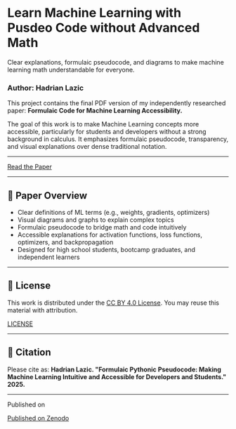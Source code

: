 # Learn Machine Learning with Pusdeo Code without Advanced Math
 Clear explanations, formulaic pseudocode, and diagrams to make machine learning math understandable for everyone.

 ### Author: Hadrian Lazic

 This project contains the final PDF version of my independently researched paper:
 **Formulaic Code for Machine Learning Accessibility.**

 The goal of this work is to make Machine Learning concepts more accessible, particularly for students and developers without a strong background in calculus.
 It emphasizes formulaic pseudocode, transparency, and visual explanations over dense traditional notation.

 ---

[Read the Paper](https://github.com/had2020/Learn-Machine-Learning-with-Pusdeo-Code-without-Advanced-Math-/blob/main/Hadrian_Lazic_Formulaic_ML_Paper.pdf)

 ---

 ## 📄 Paper Overview
 - Clear definitions of ML terms (e.g., weights, gradients, optimizers)
 - Visual diagrams and graphs to explain complex topics
 - Formulaic pseudocode to bridge math and code intuitively
 - Accessible explanations for activation functions, loss functions, optimizers, and backpropagation
 - Designed for high school students, bootcamp graduates, and independent learners

 ---

 ## 📜 License
 This work is distributed under the [CC BY 4.0 License](https://creativecommons.org/licenses/by/4.0/).
 You may reuse this material with attribution.

 [LICENSE](https://github.com/had2020/Learn-Machine-Learning-with-Pusdeo-Code-without-Advanced-Math-/blob/main/LICENSE.md)
 
 ---

 ## 🔗 Citation
 Please cite as:
 **Hadrian Lazic. "Formulaic Pythonic Pseudocode: Making Machine Learning
 Intuitive and Accessible for Developers and Students." 2025.**

 ---
 Published on

[Published on Zenodo](https://zenodo.org/records/15293689)
